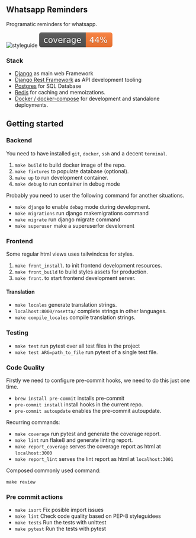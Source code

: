 ## Whatsapp Reminders

Programatic reminders for whatsapp.

![styleguide](https://img.shields.io/badge/styleguide-flake8-blue)
![Coverage](src/web/badges/coverage.svg)

### Stack

* [Django](https://www.djangoproject.com/) as main web Framework
* [Django Rest Framework](http://www.django-rest-framework.org/) as API development tooling
* [Postgres](http://www.django-rest-framework.org/) for SQL Database
* [Redis](http://redis.io/) for caching and memoizations.
* [Docker / docker-compose](http://www.django-rest-framework.org/) for development and standalone deployments.

## Getting started

### Backend

You need to have installed `git`, `docker`, `ssh` and a decent `terminal`.

1. `make build` to build docker image of the repo.
2. `make fixtures` to populate database (optional).
3. `make up` to run development container.
4. `make debug` to run container in debug mode

Probably you need to user the following command for another situations.

* `make django` to enable `debug` mode during development.
* `make migrations` run django makemigrations command
* `make migrate` run django migrate command
* `make superuser` make a superuserfor develoment

### Frontend

Some regular html views uses tailwindcss for styles.

1. `make front_install`. to init frontend development resources.
2. `make front_build` to build styles assets for production.
3. `make front`. to start frontend development server.


#### Translation

* `make locales` generate translation strings.
* `localhost:8000/rosetta/` complete strings in other languages.
* `make compile_locales` compile translation strings.


### Testing

* `make test` run pytest over all test files in the project
* `make test ARG=path_to_file` run pytest of a single test file.

### Code Quality

Firstly we need to configure pre-commit hooks, we need to do this just one time.

* `brew install pre-commit` installs pre-commit
* `pre-commit install` install hooks in the current repo.
* `pre-commit autoupdate` enables the pre-commit autoupdate.

Recurring commands:

* `make coverage` run pytest and generate the coverage report.
* `make lint` run flake8 and generate linting report.
* `make report_coverage` serves the coverage report as html at `localhost:3000`
* `make report_lint` serves the lint report as html at `localhost:3001`

Composed commonly used command:

```
make review
```

### Pre commit actions

* `make isort` Fix posible import issues
* `make lint` Check code quality based on PEP-8 styleguidees
* `make tests` Run the tests with unittest
* `make pytest` Run the tests with pytest
